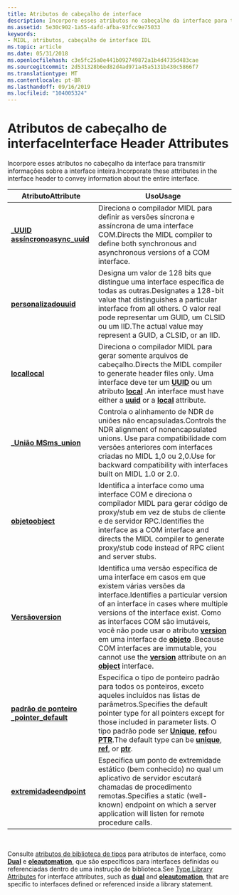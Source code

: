 ```yaml
---
title: Atributos de cabeçalho de interface
description: Incorpore esses atributos no cabeçalho da interface para transmitir informações sobre a interface inteira.
ms.assetid: 5e30c902-1a55-4afd-afba-93fcc9e75033
keywords:
- MIDL, atributos, cabeçalho de interface IDL
ms.topic: article
ms.date: 05/31/2018
ms.openlocfilehash: c3e5fc25a0e441b092749872a1b4d4735d483cae
ms.sourcegitcommit: 2d531328b6ed82d4ad971a45a5131b430c5866f7
ms.translationtype: MT
ms.contentlocale: pt-BR
ms.lasthandoff: 09/16/2019
ms.locfileid: "104005324"
---
```

# <a name="interface-header-attributes"></a><span data-ttu-id="ad3d5-104">Atributos de cabeçalho de interface</span><span class="sxs-lookup"><span data-stu-id="ad3d5-104">Interface Header Attributes</span></span>

<span data-ttu-id="ad3d5-105">Incorpore esses atributos no cabeçalho da interface para transmitir informações sobre a interface inteira.</span><span class="sxs-lookup"><span data-stu-id="ad3d5-105">Incorporate these attributes in the interface header to convey information about the entire interface.</span></span>



| <span data-ttu-id="ad3d5-106">Atributo</span><span class="sxs-lookup"><span data-stu-id="ad3d5-106">Attribute</span></span>                                   | <span data-ttu-id="ad3d5-107">Uso</span><span class="sxs-lookup"><span data-stu-id="ad3d5-107">Usage</span></span>                                                                                                                                                                                                                                            |
|---------------------------------------------|--------------------------------------------------------------------------------------------------------------------------------------------------------------------------------------------------------------------------------------------------|
| [<span data-ttu-id="ad3d5-108">**\_UUID assíncrono**</span><span class="sxs-lookup"><span data-stu-id="ad3d5-108">**async\_uuid**</span></span>](async-uuid.md)           | <span data-ttu-id="ad3d5-109">Direciona o compilador MIDL para definir as versões síncrona e assíncrona de uma interface COM.</span><span class="sxs-lookup"><span data-stu-id="ad3d5-109">Directs the MIDL compiler to define both synchronous and asynchronous versions of a COM interface.</span></span>                                                                                                                                               |
| [<span data-ttu-id="ad3d5-110">**personalizado**</span><span class="sxs-lookup"><span data-stu-id="ad3d5-110">**uuid**</span></span>](uuid.md)                        | <span data-ttu-id="ad3d5-111">Designa um valor de 128 bits que distingue uma interface específica de todas as outras.</span><span class="sxs-lookup"><span data-stu-id="ad3d5-111">Designates a 128-bit value that distinguishes a particular interface from all others.</span></span> <span data-ttu-id="ad3d5-112">O valor real pode representar um GUID, um CLSID ou um IID.</span><span class="sxs-lookup"><span data-stu-id="ad3d5-112">The actual value may represent a GUID, a CLSID, or an IID.</span></span>                                                                                                 |
| [<span data-ttu-id="ad3d5-113">**local**</span><span class="sxs-lookup"><span data-stu-id="ad3d5-113">**local**</span></span>](local.md)                      | <span data-ttu-id="ad3d5-114">Direciona o compilador MIDL para gerar somente arquivos de cabeçalho.</span><span class="sxs-lookup"><span data-stu-id="ad3d5-114">Directs the MIDL compiler to generate header files only.</span></span> <span data-ttu-id="ad3d5-115">Uma interface deve ter um [**UUID**](uuid.md) ou um atributo [**local**](local.md) .</span><span class="sxs-lookup"><span data-stu-id="ad3d5-115">An interface must have either a [**uuid**](uuid.md) or a [**local**](local.md) attribute.</span></span>                                                                                             |
| [<span data-ttu-id="ad3d5-116">**\_União MS**</span><span class="sxs-lookup"><span data-stu-id="ad3d5-116">**ms\_union**</span></span>](-ms-union.md)              | <span data-ttu-id="ad3d5-117">Controla o alinhamento de NDR de uniões não encapsuladas.</span><span class="sxs-lookup"><span data-stu-id="ad3d5-117">Controls the NDR alignment of nonencapsulated unions.</span></span> <span data-ttu-id="ad3d5-118">Use para compatibilidade com versões anteriores com interfaces criadas no MIDL 1,0 ou 2,0.</span><span class="sxs-lookup"><span data-stu-id="ad3d5-118">Use for backward compatibility with interfaces built on MIDL 1.0 or 2.0.</span></span>                                                                                                                   |
| [<span data-ttu-id="ad3d5-119">**objeto**</span><span class="sxs-lookup"><span data-stu-id="ad3d5-119">**object**</span></span>](object.md)                    | <span data-ttu-id="ad3d5-120">Identifica a interface como uma interface COM e direciona o compilador MIDL para gerar código de proxy/stub em vez de stubs de cliente e de servidor RPC.</span><span class="sxs-lookup"><span data-stu-id="ad3d5-120">Identifies the interface as a COM interface and directs the MIDL compiler to generate proxy/stub code instead of RPC client and server stubs.</span></span>                                                                                                    |
| [<span data-ttu-id="ad3d5-121">**Versão**</span><span class="sxs-lookup"><span data-stu-id="ad3d5-121">**version**</span></span>](version.md)                  | <span data-ttu-id="ad3d5-122">Identifica uma versão específica de uma interface em casos em que existem várias versões da interface.</span><span class="sxs-lookup"><span data-stu-id="ad3d5-122">Identifies a particular version of an interface in cases where multiple versions of the interface exist.</span></span> <span data-ttu-id="ad3d5-123">Como as interfaces COM são imutáveis, você não pode usar o atributo [**version**](version.md) em uma interface de [**objeto**](object.md) .</span><span class="sxs-lookup"><span data-stu-id="ad3d5-123">Because COM interfaces are immutable, you cannot use the [**version**](version.md) attribute on an [**object**](object.md) interface.</span></span> |
| [<span data-ttu-id="ad3d5-124">**padrão de ponteiro \_**</span><span class="sxs-lookup"><span data-stu-id="ad3d5-124">**pointer\_default**</span></span>](pointer-default.md) | <span data-ttu-id="ad3d5-125">Especifica o tipo de ponteiro padrão para todos os ponteiros, exceto aqueles incluídos nas listas de parâmetros.</span><span class="sxs-lookup"><span data-stu-id="ad3d5-125">Specifies the default pointer type for all pointers except for those included in parameter lists.</span></span> <span data-ttu-id="ad3d5-126">O tipo padrão pode ser [**Unique**](unique.md), [**ref**](ref.md)ou [**PTR**](ptr.md).</span><span class="sxs-lookup"><span data-stu-id="ad3d5-126">The default type can be [**unique**](unique.md), [**ref**](ref.md), or [**ptr**](ptr.md).</span></span>                                                   |
| [<span data-ttu-id="ad3d5-127">**extremidade**</span><span class="sxs-lookup"><span data-stu-id="ad3d5-127">**endpoint**</span></span>](endpoint.md)                | <span data-ttu-id="ad3d5-128">Especifica um ponto de extremidade estático (bem conhecido) no qual um aplicativo de servidor escutará chamadas de procedimento remotas.</span><span class="sxs-lookup"><span data-stu-id="ad3d5-128">Specifies a static (well-known) endpoint on which a server application will listen for remote procedure calls.</span></span>                                                                                                                                   |



 

<span data-ttu-id="ad3d5-129">Consulte [atributos de biblioteca de tipos](type-library-attributes.md) para atributos de interface, como [**Dual**](dual.md) e [**oleautomation**](oleautomation.md), que são específicos para interfaces definidas ou referenciadas dentro de uma instrução de biblioteca.</span><span class="sxs-lookup"><span data-stu-id="ad3d5-129">See [Type Library Attributes](type-library-attributes.md) for interface attributes, such as [**dual**](dual.md) and [**oleautomation**](oleautomation.md), that are specific to interfaces defined or referenced inside a library statement.</span></span>

 

 





